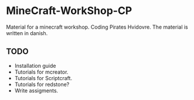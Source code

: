 # MineCraft-WorkShop-CP
Material for a minecraft workshop. Coding Pirates Hvidovre. The material is written in danish.

## TODO
* Installation guide
* Tutorials for mcreator.
* Tutorials for Scriptcraft.
* Tutorials for redstone?
* Write assigments.
